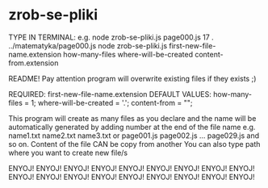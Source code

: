 # zrob-se-pliki

TYPE IN TERMINAL: 
e.g. 
node zrob-se-pliki.js page000.js 17 . ../matematyka/page000.js
node zrob-se-pliki.js first-new-file-name.extension how-many-files where-will-be-created content-from.extension 

README!
Pay attention program will overwrite existing files if they exists ;) 

REQUIRED: 
first-new-file-name.extension
DEFAULT VALUES:
how-many-files = 1;
where-will-be-created = '.';
content-from = "";

This program will create as many files as you declare
and the name will be automatically generated
by adding number at the end of the file name
e.g. name1.txt name2.txt name3.txt 
or page001.js page002.js ... page029.js and so on.
Content of the file CAN be copy from another
You can also type path where you want to create new file/s

ENYOJ! ENYOJ! ENYOJ! ENYOJ! ENYOJ! ENYOJ! ENYOJ! ENYOJ! ENYOJ! ENYOJ! ENYOJ! ENYOJ! ENYOJ! ENYOJ! ENYOJ! ENYOJ! ENYOJ! ENYOJ! 
